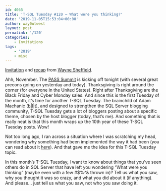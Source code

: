 ```yaml
---
id: 4065
title: 'T-SQL Tuesday #120 – What were you thinking?'
date: '2019-11-05T15:53:04+00:00'
author: way0utwest
layout: post
permalink: '/120'
categories:
    - Invitations
tags:
    - '2019'
    - misc
---
```


[Invitation](https://blog.waynesheffield.com/wayne/archive/2019/11/t-sql-tuesday-120-what-were-you-thinking/) and [recap](https://blog.waynesheffield.com/wayne/archive/2019/11/t-sql-tuesday-120-recap/) from [Wayne Sheffield](https://blog.waynesheffield.com/wayne/).

Ahh, November. The [PASS Summit](https://www.pass.org/summit/2019/Home.aspx) is kicking off tonight (with several great precons going on yesterday and today). Thanksgiving is right around the corner (for everyone in the United States). Right after Thanksgiving are the Black Friday and Cyber Monday sales. And since this is the first Tuesday of the month, it’s time for another T-SQL Tuesday. The brainchild of Adam Machanic ([b](http://dataeducation.com/blog/)|[l](https://www.linkedin.com/in/adammachanic)|[t](https://twitter.com/AdamMachanic)), and designed to strengthen the SQL Server blogging community, T-SQL Tuesday gets a lot of bloggers posting about a specific theme, chosen by the host blogger (today, that’s me). And something that is really neat is that this month wraps up the 10th year of these T-SQL Tuesday posts. Wow!

Not too long ago, I ran across a situation where I was scratching my head, wondering why something had been implemented the way it had been (you can read about it [here](https://blog.waynesheffield.com/wayne/archive/2018/11/what-were-you-thinking-hidden-relationship/)). And that gave me the idea for this T-SQL Tuesday topic.

In this month’s T-SQL Tuesday, I want to know about things that you’ve seen others do in SQL Server that have left you wondering “What were you thinking” (maybe even with a few #$%^&amp; thrown in)? Tell us what you saw, why you thought it was so crazy, and what you did about it (if anything). And please… just tell us what you saw, not who you saw doing it.